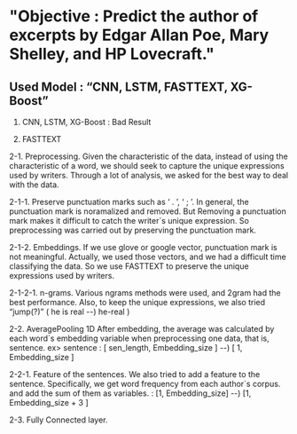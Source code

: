# "Objective : Predict the author of excerpts by Edgar Allan Poe, Mary Shelley, and HP Lovecraft."

## Used Model : “CNN, LSTM, FASTTEXT, XG-Boost”

1. CNN, LSTM, XG-Boost : Bad Result

2. FASTTEXT

2-1. Preprocessing.
Given the characteristic of the data, instead of using the characteristic of a word, we should seek to capture the unique expressions used by writers. Through a lot of analysis, we asked for the best way to deal with the data.

2-1-1. Preserve punctuation marks such as ‘ . ’, ‘ ; ’.
In general, the punctuation mark is noramalized and removed. But Removing a punctuation mark makes it difficult to catch the writer`s unique expression. So preprocessing was carried out by preserving the punctuation mark.

2-1-2. Embeddings.
If we use glove or google vector, punctuation mark is not meaningful. Actually, we used those vectors, and we had a difficult time classifying the data. So we use FASTTEXT to preserve the unique expressions used by writers.

2-1-2-1. n-grams.
Various ngrams methods were used, and 2gram had the best performance. Also, to keep the unique expressions, we also tried “jump(?)” ( he is real --) he-real )

2-2. AveragePooling 1D
After embedding, the average was calculated by each word`s embedding variable when preprocessing one data, that is, sentence.
ex> sentence :  [ sen_length, Embedding_size ] --) [ 1, Embedding_size ]

2-2-1. Feature of the sentences.
We also tried to add a feature to the sentence. Specifically, we get word frequency from each author`s corpus. and add the sum of them as variables.
: [1, Embedding_size] --) [1, Embedding_size + 3 ]

2-3. Fully Connected layer.


